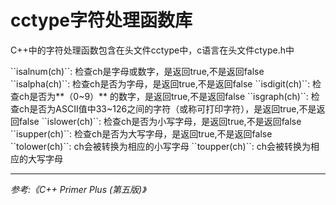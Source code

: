 # cctype字符处理函数库
<p>C++中的字符处理函数包含在头文件cctype中，c语言在头文件ctype.h中  </p>
``isalnum(ch)``: 检查ch是字母或数字，是返回true,不是返回false  
``isalpha(ch)``: 检查ch是否为字母，是返回true,不是返回false  
``isdigit(ch)``: 检查ch是否为**（0~9）** 的数字，是返回true,不是返回false  
``isgraph(ch)``: 检查ch是否为ASCII值中33~126之间的字符（或称可打印字符），是返回true,不是返回false  
``islower(ch)``: 检查ch是否为小写字母，是返回true,不是返回false  
``isupper(ch)``: 检查ch是否为大写字母，是返回true,不是返回false  
``tolower(ch)``: ch会被转换为相应的小写字母  
``toupper(ch)``: ch会被转换为相应的大写字母

____
_参考:《C++ Primer Plus (第五版)》_
